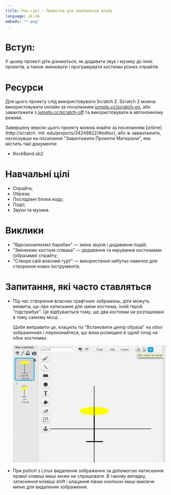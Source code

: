 ```yaml
---
title: Рок-гурт — Примітки для керівників клубу
language: uk-UA
embeds: "*.png"
...
```


# Вступ:

У цьому проекті діти дізнаються, як додавати звук і музику до їхніх проектів, а також змінювати і програмувати костюми різних спрайтів.

# Ресурси

Для цього проекту слід використовувати Scratch 2. Scratch 2 можна використовувати онлайн за посиланням [jumpto.cc/scratch-on](http://jumpto.cc/scratch-on), або завантажити з [jumpto.cc/scratch-off](http://jumpto.cc/scratch-off) та використовувати в автономному режимі.

Завершену версію цього проекту можна знайти за посиланням [online](http://scratch. mit. edu/projects/34248822/#editor), або ж завантажити, натиснувши на посилання "Завантажити Проектні Матеріали", яке містить такі документи:

+ RockBand.sb2

# Навчальні цілі

+ Спрайти;
+ Образи;
+ Послідовні блоки коду;
+ Події;
+ Звуки та музика.

# Виклики

+ "Вдосконалюємо барабан" — зміна звуків і додавання подій;
+ "Змінюємо костюм співака" — додавання та керування костюмами (образами) спрайту;
+ "Створи свій власний гурт" — використання набутих навичок для створення нових інструментів.

# Запитання, які часто ставляться

+ Під час створення власних графічних зображень, діти можуть виявити, що при натисканні для зміни костюма, їхній герой "підстрибує". Це відбувається тому, що два костюми не розташовані в тому самому місці.
    
    Щоби виправити це, клацніть по "Встановити центр образа" на *обох* зображеннях і переконайтеся, що вони розміщені в одній точці на обох костюмах.
    
    ![screenshot](band-center.png)

+ При роботі з Linux видалення зображення за допомогою натискання правої клавіші миші може не спрацювати. В такому випадку, затиснення клавіші shift і клацання лівою кнопкою миші викличе меню для видалення зображення.